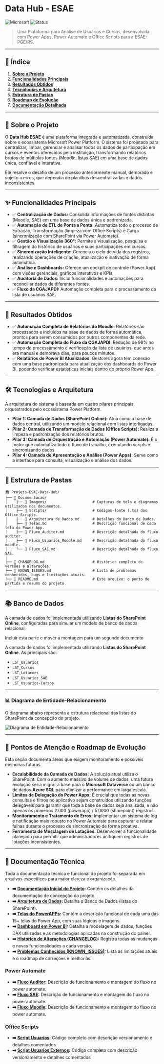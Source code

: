 # Data Hub - ESAE

![Microsoft](https://img.shields.io/badge/Microsoft-Power%20Platform-blue)
![Status](https://img.shields.io/badge/Status-Em%20Desenvolvimento-yellow)

> Uma Plataforma para Análise de Usuários e Cursos, desenvolvida com Power Apps, Power Automate e Office Scripts para a ESAE-PGE/RS.

---

## 📖 Índice

1.  [**Sobre o Projeto**](#-sobre-o-projeto)
2.  [**Funcionalidades Principais**](#-funcionalidades-principais)
3.  [**Resultados Obtidos**](#-resultados-obtidos)
4.  [**Tecnologias e Arquitetura**](#-tecnologias-e-arquitetura)
5.  [**Estrutura de Pastas**](#-estrutura-de-pastas)
6.  [**Roadmap de Evolução**](#-pontos-de-atenção-e-roadmap-de-evolução)
7.  [**Documentação Detalhada**](#-documentação-detalhada)


---

## 🎯 Sobre o Projeto

O **Data Hub ESAE** é uma plataforma integrada e automatizada, construída sobre o ecossistema Microsoft Power Platform. O sistema foi projetado para centralizar, limpar, gerenciar e analisar todos os dados de participação em cursos e eventos oferecidos pela instituição, transformando relatórios brutos de múltiplas fontes (Moodle, listas SAE) em uma base de dados única, confiável e interativa.

Ele resolve o desafio de um processo anteriormente manual, demorado e sujeito a erros, que dependia de planilhas descentralizadas e dados inconsistentes.

---

## ✨ Funcionalidades Principais

* ✅ **Centralização de Dados:** Consolida informações de fontes distintas (Moodle, SAE) em uma base de dados única e padronizada.
* ✅ **Automação de ETL de Ponta a Ponta:** Automatiza todo o processo de Extração, Transformação (limpeza com Office Scripts) e Carga (sincronização com SharePoint via Power Automate).
* ✅ **Gestão e Visualização 360°:** Permite a visualização, pesquisa e filtragem do histórico de usuários e suas participações em cursos.
* ✅ **Sincronização Inteligente:** Gerencia o ciclo de vida dos registros, realizando operações de criação, atualização e inativação de forma automática.
* ✅ **Análise e Dashboards:** Oferece um cockpit de controle (Power App) com visões gerenciais, gráficos interativos e KPIs.
* ✅ **Auditoria de Dados:** Inclui funcionalidades e automações para reconciliar dados de diferentes fontes.
* ✅ **Fluxo da CGAJAPDI:** Automação completa para o processamento da lista de usuários SAE.

---

## 🚀 Resultados Obtidos

* ✅ **Automação Completa de Relatórios do Moodle**: Relatórios são processados e incluídos na base de dados de forma automática, prontos para serem consumidos por outros componentes da rede.
* ✅ **Automação Completa do Fluxo da CGAJAPDI**: Redução de 98% no tempo de processamento e verificação da lista de usuários, que antes era manual e demorava dias, para poucos minutos.
* ✅ **Relatórios de Power BI Atualizados**: Gestores agora têm conexão com uma base padronizada para atualização dos dashboards do Power BI, podendo verificar estatísticas iniciais dentro do próprio Power App.

---

## 🛠️ Tecnologias e Arquitetura

A arquitetura do sistema é baseada em quatro pilares principais, orquestrados pelo ecossistema Power Platform.

* **Pilar 1: Camada de Dados (SharePoint Online):** Atua como a base de dados central, utilizando um modelo relacional com listas interligadas.
* **Pilar 2: Camada de Transformação de Dados (Office Scripts):** Realiza a limpeza e padronização dos relatórios brutos.
* **Pilar 3: Camada de Orquestração e Automação (Power Automate):** É o motor que automatiza todo o fluxo de trabalho, executando scripts e sincronizando dados.
* **Pilar 4: Camada de Apresentação e Análise (Power Apps):** Serve como a interface para consulta, visualização e análise dos dados.

---

## 📁 Estrutura de Pastas

```
🏛️ Projeto-ESAE-Data-Hub/
├── 📁 Documentacao/
│    ├── 📁 Imagens/                     # Capturas de tela e diagramas utilizados nos documentos.
│    ├── 📁 Scripts/                     # Códigos-fonte (.ts) dos Office Scripts.
│    ├── 📜 Arquitetura_de_Dados.md      # Detalhes do Banco de Dados.
│    ├── 📜 Telas.md                     # Descrição funcional de cada tela do Power App.
│    ├── 📜 Fluxo_Auditor.md             # Descrição detalhada do fluxo auditor.
│    ├── 📜 Fluxo_Usuarios_Moodle.md     # Descrição detalhada do fluxo moodle.
│    └── 📜 Fluxo_SAE.md                 # Descrição detalhada do fluxo SAE.
│
├── 📜 CHANGELOG.md                      # Histórico completo de versões e alterações.
├── 📜 KNOWN_ISSUES.md                   # Lista de problemas conhecidos, bugs e limitações atuais.
└── 📜 README.md                         # Este arquivo: o ponto de partida e resumo do projeto.
```

---

## 📚 Banco de Dados

A camada de dados foi implementada utilizando **Listas do SharePoint Online**, configuradas para simular um modelo de banco de dados relacional.

Incluir esta parte e mover a montagem para um segundo documento

A camada de dados foi implementada utilizando **Listas do SharePoint Online**. As principais são:

* `LST_Usuarios`
* `LST_Cursos`
* `LST_Lotacoes`
* `LST_Usuarios_SAE`
* `LST_Usuarios-Cursos`

---

### 📊 Diagrama de Entidade-Relacionamento

O diagrama abaixo representa a estrutura relacional das listas do SharePoint da concepção do projeto.

![Diagrama de Entidade-Relacionamento](Documentacao/Imagens/diagrama-entidade-relacionamento.png)

---

## 🎯 Pontos de Atenção e Roadmap de Evolução

Esta seção documenta áreas que exigem monitoramento e possíveis melhorias futuras.

* **Escalabilidade da Camada de Dados:** A solução atual utiliza o SharePoint. Com o aumento massivo de volume de dados, uma futura evolução seria migrar a base para o **Microsoft Dataverse** ou um banco de dados **Azure SQL** para otimizar a performance em larga escala.
* **Limites de Delegação do Power Apps:** É crucial que todas as novas consultas e filtros no aplicativo sejam construídos utilizando funções delegáveis para garantir que toda a base de dados seja analisada, e não apenas os primeiros 2.000 (powerapp) / 5.0000 (sharepoint) registros.
* **Monitoramento e Tratamento de Erros:** Implementar um sistema de log e notificação mais robusto no Power Automate para capturar e relatar falhas durante o processo de sincronização de forma proativa.
* **Ferramenta de Mesclagem de Lotações:** Desenvolver a funcionalidade planejada para permitir que administradores unifiquem registros de lotações inconsistentes.

---

## 📄 Documentação Técnica

Toda a documentação técnica e funcional do projeto foi separada em arquivos específicos para maior clareza e organização.

* **➡️ [Documentação Inicial do Projeto](./Documentacao/projeto_inicial_esae_data_hub.pdf):** Contém os detalhes da documentação de concepção do projeto.
* **➡️ [Arquitetura de Dados](./Documentacao/Arquitetura_de_dados.md):** Detalha o Banco de Dados (listas do SharePoint).
* **➡️ [Telas do PowerAPPs](./Documentacao/Telas_do_aplicativo.md):** Contém a descrição funcional de cada uma das 15+ telas do Power App, com suas lógicas e imagens.
* **➡️ [Dashboard em Power BI](./Documentacao/Dashboard_-_Power_BI.md):** Detalha a modelagem de dados, funções DAX utilizadas e as metodologias aplicadas na construção do painel.
* **➡️ [Histórico de Alterações (CHANGELOG)](./CHANGELOG.md):** Registra todas as mudanças e novas funcionalidades a cada versão.
* **➡️ [Problemas Conhecidos (KNOWN_ISSUES)](./KNOWN_ISSUES.md):** Lista as limitações atuais e o roadmap de correções e melhorias.

### Power Automate
* **➡️ [Fluxo Auditor](./Documentacao/Fluxo_Auditor.md):** Descrição de funcionamento e montagem do fluxo no power automate.
* **➡️ [Fluxo SAE](./Documentacao/Fluxo_SAE.md):** Descrição de funcionamento e montagem do fluxo no power automate.
* **➡️ [Fluxo Moodle](./Documentacao/Fluxo_Moodle.md):** Descrição de funcionamento e montagem do fluxo no power automate.

### Office Scripts
* **➡️ [Script Usuarios](./Documentacao/PA-Usuarios-v2.ts):** Código completo com descrição versionamento e detalhes comentados
* **➡️ [Script Usuarios Externos](./Documentacao/Scripts/PA-SAE-CGAJAPDI-Servidores-v2.ts):** Código completo com descrição versionamento e detalhes comentados

